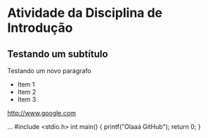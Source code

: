 # Atividade da Disciplina de Introdução

## Testando um subtítulo

Testando um novo parágrafo

+ Item 1
+ Item 2
+ Item 3

http://www.google.com

...
#include <stdio.h>
int main() {
	printf("Olaaá GitHub");
	return 0;
}
